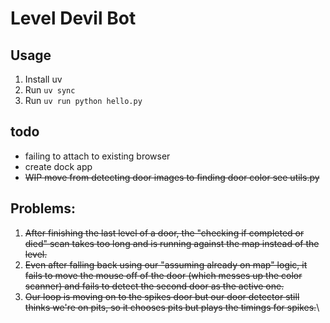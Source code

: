 # Level Devil Bot

## Usage

1. Install uv
1. Run `uv sync`
1. Run `uv run python hello.py`

## todo

- failing to attach to existing browser
- create dock app
- ~~WIP move from detecting door images to finding door color see utils.py~~

## Problems:

1. ~~After finishing the last level of a door, the "checking if completed or died" scan takes too long and is running against the map instead of the level.~~
1. ~~Even after falling back using our "assuming already on map" logic, it fails to move the mouse off of the door (which messes up the color scanner) and fails to detect the second door as the active one.~~
1. ~~Our loop is moving on to the spikes door but our door detector still thinks we're on pits, so it chooses pits but plays the timings for spikes.~~\

